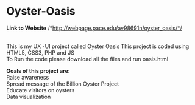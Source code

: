 # Oyster-Oasis
<b>Link to Website</b> /*http://webpage.pace.edu/av98691n/oyster_oasis/*/ <br/><br/>


This is my UX -UI project called Oyster Oasis
This project is coded using HTML5, CSS3, PHP and JS <br/>
To Run the code please download all the files and run oasis.html

<b>Goals of this project are:</b><br/>
Raise awareness<br/>
Spread message of the Billion Oyster Project<br/>
Educate visitors on oysters <br/>
Data visualization
